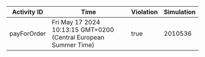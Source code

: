 | Activity ID | Time | Violation | Simulation |
| --- | --- | --- | --- |
| payForOrder | Fri May 17 2024 10:13:15 GMT+0200 (Central European Summer Time) | true | 2010536 |